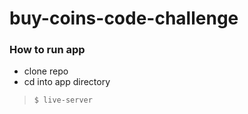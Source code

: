 # buy-coins-code-challenge

### How to run app

- clone repo
- cd into app directory

> `$ live-server`
